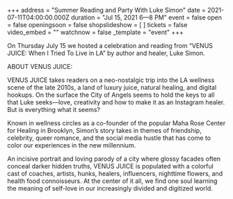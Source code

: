 +++
address = "Summer Reading and Party With Luke Simon"
date = 2021-07-11T04:00:00.000Z
duration = "Jul 15, 2021 6—8 PM"
event = false
open = false
openingsoon = false
shopslideshow = [ ]
tickets = false
video_embed = ""
watchnow = false
_template = "event"
+++

On Thursday July 15 we hosted a celebration and reading from “VENUS JUICE: When I Tried To Live in LA” by author and healer, Luke Simon.

ABOUT VENUS JUICE:

VENUS JUICE takes readers on a neo-nostalgic trip into the LA wellness scene of the late 2010s, a land of luxury juice, natural healing, and digital hookups. On the surface the City of Angels seems to hold the keys to all that Luke seeks—love, creativity and how to make it as an Instagram healer. But is everything what it seems?

Known in wellness circles as a co-founder of the popular Maha Rose Center for Healing in Brooklyn, Simon’s story takes in themes of friendship, celebrity, queer romance, and the social media hustle that has come to color our experiences in the new millennium.

An incisive portrait and loving parody of a city where glossy facades often conceal darker hidden truths, VENUS JUICE is populated with a colorful cast of coaches, artists, hunks, healers, influencers, nighttime flowers, and health food connoisseurs. At the center of it all, we find one soul learning the meaning of self-love in our increasingly divided and digitized world.
